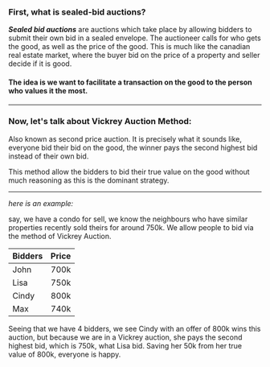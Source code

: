 ### First, what is sealed-bid auctions?

*__Sealed bid auctions__* are auctions which take place by allowing bidders to submit their own bid in a sealed envelope. The auctioneer calls for who gets the good, as well as the price of the good. This is much like the canadian real estate market, where the buyer bid on the price of a property and seller decide if it is good.

#### The idea is we want to facilitate a transaction on the good to the person who values it the most.

---

### Now, let's talk about Vickrey Auction Method:
Also known as second price auction. It is precisely what it sounds like, everyone bid their bid on the good, the winner pays the second highest bid instead of their own bid.

This method allow the bidders to bid their true value on the good without much reasoning as this is the dominant strategy. 

---

_here is an example:_

say, we have a condo for sell, we know the neighbours who have similar properties recently sold theirs for around 750k. We allow people to bid via the method of Vickrey Auction.


| Bidders       | Price         | 
| ------------- |:-------------:| 
| John          | 700k          | 
| Lisa          | 750k          | 
| Cindy         | 800k          |  
| Max           | 740k          |  

Seeing that we have 4 bidders, we see Cindy with an offer of 800k wins this auction, but because we are in a Vickrey auction, she pays the second highest bid, which is 750k, what Lisa bid. Saving her 50k from her true value of 800k, everyone is happy.





